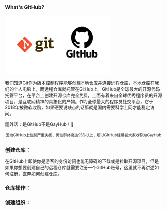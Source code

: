 ### What's  GitHub?

<img src=".\Picture\git-github.png" alt="git-github" style="zoom: 33%;" />

我们知道Git作为版本控制程序能够创建本地仓库并连接远程仓库，本地仓库在我们的个人电脑上，而远程仓库就托管在GitHub上。GitHub是全球最大的开源代码托管平台，在平台上创建开源仓库完全免费，上面有着来自全球优秀程序员的开源项目，是互联网精神的具象化的产物。作为全球最大的程序员社交平台，它于2018年被微软收购，如果硬要说缺点的话那就是国内需要科学上网才能稳定访问。

题外话：是GitHub不是GayHub！😤

![GayHub](./Picture/GayHub.png)

### 创建仓库：

在GitHub上即使你是游客的身份访问也能无障碍的下载或是拉取开源项目，但是如果你想要创建自己的远程仓库就需要注册一个GitHub账号，这里就不再讲述如何注册，直奔如何创建仓库。



### 仓库操作：



### 创建组织：

